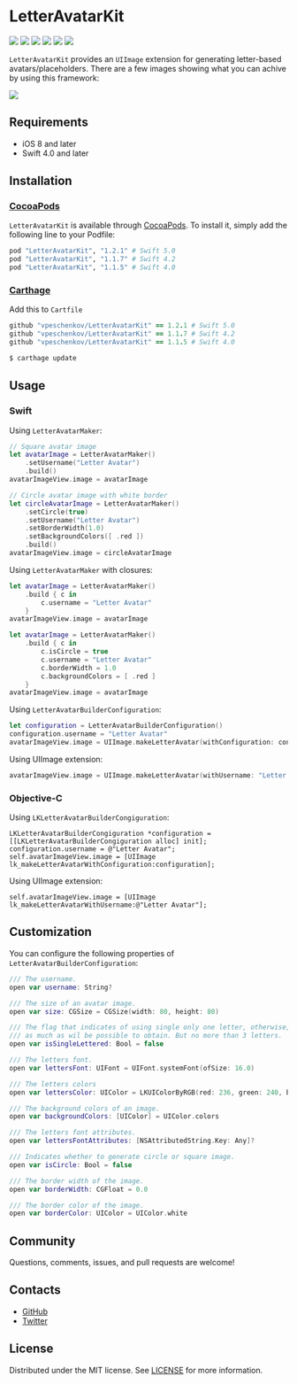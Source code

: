 # LetterAvatarKit

![][Swift Version] ![][Pods] ![][Platform] ![][Carthage compatible] ![][Codacy Badge]
![][Travis]

`LetterAvatarKit` provides an ```UIImage``` extension for generating letter-based avatars/placeholders. There are a few images showing what you can achive by using this framework:

![][screenshots]

## Requirements
- iOS 8 and later
- Swift 4.0 and later

## Installation

### [CocoaPods](https://cocoapods.org)

`LetterAvatarKit` is available through [CocoaPods](https://cocoapods.org). To install
it, simply add the following line to your Podfile:
```ruby
pod "LetterAvatarKit", "1.2.1" # Swift 5.0
pod "LetterAvatarKit", "1.1.7" # Swift 4.2
pod "LetterAvatarKit", "1.1.5" # Swift 4.0
```

### [Carthage](https://github.com/Carthage/Carthage)

Add this to `Cartfile`

```ruby
github "vpeschenkov/LetterAvatarKit" == 1.2.1 # Swift 5.0
github "vpeschenkov/LetterAvatarKit" == 1.1.7 # Swift 4.2
github "vpeschenkov/LetterAvatarKit" == 1.1.5 # Swift 4.0
```

```sh
$ carthage update
```

## Usage

### Swift

Using `LetterAvatarMaker`:

```swift
// Square avatar image
let avatarImage = LetterAvatarMaker()
    .setUsername("Letter Avatar")
    .build()
avatarImageView.image = avatarImage

// Circle avatar image with white border
let circleAvatarImage = LetterAvatarMaker()
    .setCircle(true)
    .setUsername("Letter Avatar")
    .setBorderWidth(1.0)
    .setBackgroundColors([ .red ])
    .build()
avatarImageView.image = circleAvatarImage
```

Using `LetterAvatarMaker` with closures:

```swift
let avatarImage = LetterAvatarMaker()
    .build { c in
        c.username = "Letter Avatar"
    }
avatarImageView.image = avatarImage

let avatarImage = LetterAvatarMaker()
    .build { c in
        c.isCircle = true
        c.username = "Letter Avatar"
        c.borderWidth = 1.0
        c.backgroundColors = [ .red ]
    }
avatarImageView.image = avatarImage
```

Using `LetterAvatarBuilderConfiguration`:
```swift
let configuration = LetterAvatarBuilderConfiguration()
configuration.username = "Letter Avatar"
avatarImageView.image = UIImage.makeLetterAvatar(withConfiguration: configuration)
```

Using UIImage extension:
```swift
avatarImageView.image = UIImage.makeLetterAvatar(withUsername: "Letter Avatar")
```

### Objective-C

Using `LKLetterAvatarBuilderCongiguration`:
```objc
LKLetterAvatarBuilderCongiguration *configuration = [[LKLetterAvatarBuilderCongiguration alloc] init];
configuration.username = @"Letter Avatar";
self.avatarImageView.image = [UIImage lk_makeLetterAvatarWithConfiguration:configuration];
```
Using UIImage extension:
```objc
self.avatarImageView.image = [UIImage lk_makeLetterAvatarWithUsername:@"Letter Avatar"];
```

## Customization

You can configure the following properties of `LetterAvatarBuilderConfiguration`:

```swift
/// The username.
open var username: String?
```

```swift
/// The size of an avatar image.
open var size: CGSize = CGSize(width: 80, height: 80)
```

```swift
/// The flag that indicates of using single only one letter, otherwise,
/// as much as wil be possible to obtain. But no more than 3 letters.
open var isSingleLettered: Bool = false
```

```swift
/// The letters font.
open var lettersFont: UIFont = UIFont.systemFont(ofSize: 16.0)
```

```swift
/// The letters colors
open var lettersColor: UIColor = LKUIColorByRGB(red: 236, green: 240, blue: 241)
```

```swift
/// The background colors of an image.
open var backgroundColors: [UIColor] = UIColor.colors
```

```swift
/// The letters font attributes.
open var lettersFontAttributes: [NSAttributedString.Key: Any]?
```

```swift
/// Indicates whether to generate circle or square image.
open var isCircle: Bool = false
```

```swift
/// The border width of the image.
open var borderWidth: CGFloat = 0.0
```

```swift
/// The border color of the image.
open var borderColor: UIColor = UIColor.white
```

## Community

Questions, comments, issues, and pull requests are welcome!

## Contacts

- [GitHub](https://github.com/vpeschenkov)
- [Twitter](https://twitter.com/vpeschenkov)

## License

Distributed under the MIT license. See [LICENSE](https://github.com/vpeschenkov/LetterAvatarKit/blob/master/LICENSE) for more information.

[Screenshots]: https://i.imgur.com/n3SjH6q.jpg
[Platform]: https://cocoapod-badges.herokuapp.com/p/LetterAvatarKit/badge.png
[Travis]: https://travis-ci.org/vpeschenkov/LetterAvatarKit.svg?branch=master
[Pods]: https://cocoapod-badges.herokuapp.com/v/LetterAvatarKit/badge.png
[Swift Version]: https://img.shields.io/badge/swift-5.0-orange.svg?style=flat
[Codacy Badge]: https://api.codacy.com/project/badge/Grade/d0f9b1a4ccb64d4aacd18a971e4cf8b7
[Carthage compatible]: https://img.shields.io/badge/Carthage-compatible-4BC51D.svg?style=flat(https://github.com/Carthage/Carthage)
